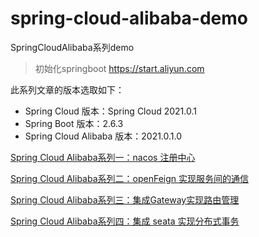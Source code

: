# spring-cloud-alibaba-demo
SpringCloudAlibaba系列demo

> 初始化springboot https://start.aliyun.com

此系列文章的版本选取如下：
- Spring Cloud 版本：Spring Cloud 2021.0.1
- Spring Boot 版本：2.6.3
- Spring Cloud Alibaba 版本：2021.0.1.0

[Spring Cloud Alibaba系列一：nacos 注册中心](https://blog.csdn.net/u014032410/article/details/125294533)

[Spring Cloud Alibaba系列二：openFeign 实现服务间的通信](https://blog.csdn.net/u014032410/article/details/125310908)

[Spring Cloud Alibaba系列三：集成Gateway实现路由管理](https://blog.csdn.net/u014032410/article/details/128819954)

[Spring Cloud Alibaba系列四：集成 seata 实现分布式事务](https://blog.csdn.net/u014032410/article/details/128870752)